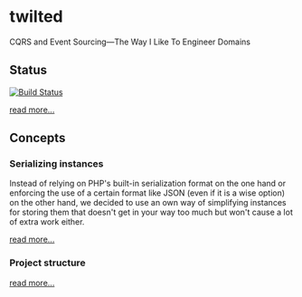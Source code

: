 # twilted
CQRS and Event Sourcing—The Way I Like To Engineer Domains

## Status

[![Build Status](https://travis-ci.org/kepawni/twilted.svg)](https://travis-ci.org/kepawni/twilted)

[read more...](doc/status.md)

## Concepts

### Serializing instances

Instead of relying on PHP's built-in serialization format on the one hand or enforcing the use of a certain format like JSON (even if it is a wise option) on the other hand, we decided to use an own way of simplifying instances for storing them that doesn't get in your way too much but won't cause a lot of extra work either.

[read more...](doc/serializing-instances.md)

### Project structure

[read more...](doc/structure.md)
